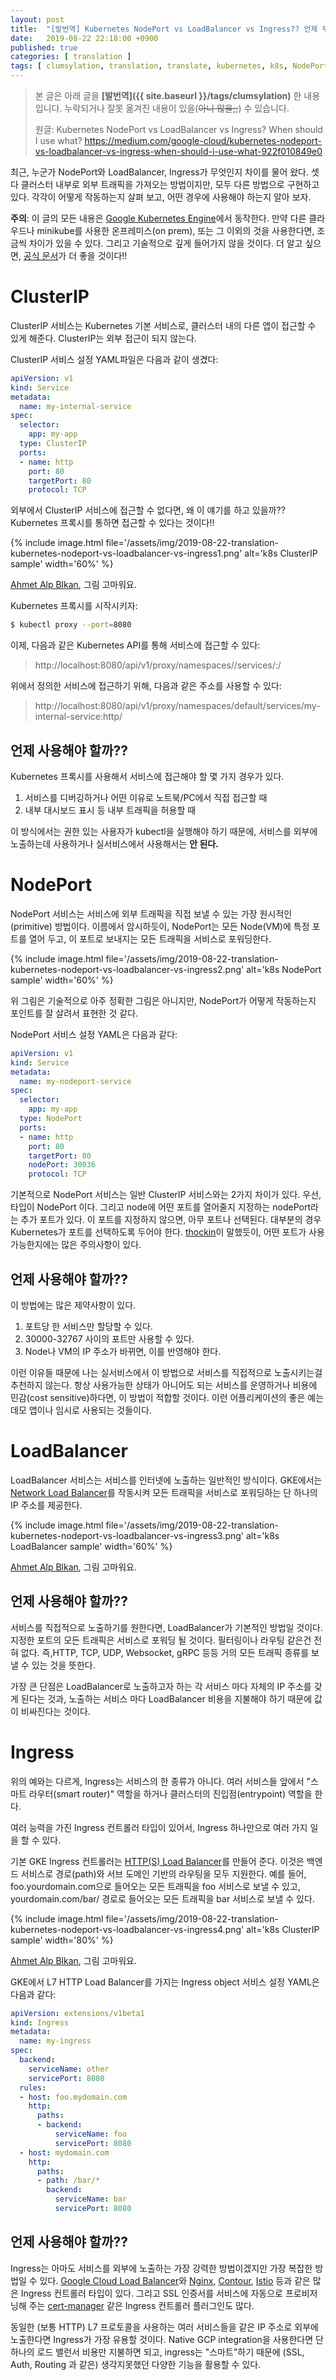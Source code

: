 ```yaml
---
layout: post
title:  "[발번역] Kubernetes NodePort vs LoadBalancer vs Ingress?? 언제 무엇을 써야 할까??"
date:   2019-08-22 22:18:00 +0900
published: true
categories: [ translation ]
tags: [ clumsylation, translation, translate, kubernetes, k8s, NodePort, LoadBalancer, Ingress, microservices, service, load balancing ]
---
```


> 본 글은 아래 글을 **[발번역]({{ site.baseurl }}/tags/clumsylation)** 한 내용입니다. 누락되거나 잘못 옮겨진 내용이 있을(~~아니 많을;;~~) 수 있습니다.
>
> 원글: Kubernetes NodePort vs LoadBalancer vs Ingress? When should I use what?
> <https://medium.com/google-cloud/kubernetes-nodeport-vs-loadbalancer-vs-ingress-when-should-i-use-what-922f010849e0>

최근, 누군가 NodePort와 LoadBalancer, Ingress가 무엇인지 차이를 물어 왔다. 셋 다 클러스터 내부로 외부 트래픽을 가져오는 방법이지만, 모두 다른 방법으로 구현하고 있다. 각각이 어떻게 작동하는지 살펴 보고, 어떤 경우에 사용해야 하는지 알아 보자.

**주의**: 이 글의 모든 내용은 [Google Kubernetes Engine](https://cloud.google.com/gke)에서 동작한다. 만약 다른 클라우드나 minikube를 사용한 온프레미스(on prem), 또는 그 이외의 것을 사용한다면, 조금씩 차이가 있을 수 있다. 그리고 기술적으로 깊게 들어가지 않을 것이다. 더 알고 싶으면, [공식 문서](https://kubernetes.io/docs/concepts/services-networking/service/)가 더 좋을 것이다!!


# ClusterIP

ClusterIP 서비스는 Kubernetes 기본 서비스로, 클러스터 내의 다른 앱이 접근할 수 있게 해준다. ClusterIP는 외부 접근이 되지 않는다.

ClusterIP 서비스 설정 YAML파일은 다음과 같이 생겼다:

```yaml
apiVersion: v1
kind: Service
metadata:  
  name: my-internal-service
spec:
  selector:    
    app: my-app
  type: ClusterIP
  ports:  
  - name: http
    port: 80
    targetPort: 80
    protocol: TCP
```

외부에서 ClusterIP 서비스에 접근할 수 없다면, 왜 이 얘기를 하고 있을까?? Kubernetes 프록시를 통하면 접근할 수 있다는 것이다!!

{% include image.html file='/assets/img/2019-08-22-translation-kubernetes-nodeport-vs-loadbalancer-vs-ingress1.png' alt='k8s ClusterIP sample' width='60%' %}

[Ahmet Alp Blkan](https://medium.com/u/2cac56571879?source=post_page-----922f010849e0----------------------), 그림 고마워요.

Kubernetes 프록시를 시작시키자:

```bash
$ kubectl proxy --port=8080
```

이제, 다음과 같은 Kubernetes API를 통해 서비스에 접근할 수 있다:

> http://localhost:8080/api/v1/proxy/namespaces/<NAMESPACE>/services/<SERVICE-NAME>:<PORT-NAME>/

위에서 정의한 서비스에 접근하기 위해, 다음과 같은 주소를 사용할 수 있다:

> http://localhost:8080/api/v1/proxy/namespaces/default/services/my-internal-service:http/


## 언제 사용해야 할까??

Kubernetes 프록시를 사용해서 서비스에 접근해야 할 몇 가지 경우가 있다.

1. 서비스를 디버깅하거나 어떤 이유로 노트북/PC에서 직접 접근할 때
1. 내부 대시보드 표시 등 내부 트래픽을 허용할 때

이 방식에서는 권한 있는 사용자가 kubectl을 실행해야 하기 때문에, 서비스를 외부에 노출하는데 사용하거나 실서비스에서 사용해서는 **안 된다.**


# NodePort

NodePort 서비스는 서비스에 외부 트래픽을 직접 보낼 수 있는 가장 원시적인(primitive) 방법이다. 이름에서 암시하듯이, NodePort는 모든 Node(VM)에 특정 포트를 열어 두고, 이 포트로 보내지는 모든 트래픽을 서비스로 포워딩한다.

{% include image.html file='/assets/img/2019-08-22-translation-kubernetes-nodeport-vs-loadbalancer-vs-ingress2.png' alt='k8s NodePort sample' width='60%' %}

위 그림은 기술적으로 아주 정확한 그림은 아니지만, NodePort가 어떻게 작동하는지 포인트를 잘 살려서 표현한 것 같다.

NodePort 서비스 설정 YAML은 다음과 같다:

```yaml
apiVersion: v1
kind: Service
metadata:  
  name: my-nodeport-service
spec:
  selector:    
    app: my-app
  type: NodePort
  ports:  
  - name: http
    port: 80
    targetPort: 80
    nodePort: 30036
    protocol: TCP
```

기본적으로 NodePort 서비스는 일반 ClusterIP 서비스와는 2가지 차이가 있다. 우선, 타입이 NodePort 이다. 그리고 node에 어떤 포트를 열어줄지 지정하는 nodePort라는 추가 포트가 있다. 이 포트를 지정하지 않으면, 아무 포트나 선택된다. 대부분의 경우 Kubernetes가 포트를 선택하도록 두어야 한다. [thockin](https://medium.com/u/d399b620658f?source=post_page-----922f010849e0----------------------)이 말했듯이, 어떤 포트가 사용 가능한지에는 많은 주의사항이 있다.


## 언제 사용해야 할까??

이 방법에는 많은 제약사항이 있다.

1. 포트당 한 서비스만 할당할 수 있다.
1. 30000-32767 사이의 포트만 사용할 수 있다.
1. Node나 VM의 IP 주소가 바뀌면, 이를 반영해야 한다.

이런 이유들 때문에 나는 실서비스에서 이 방법으로 서비스를 직접적으로 노출시키는걸 추천하지 않는다. 항상 사용가능한 상태가 아니어도 되는 서비스를 운영하거나 비용에 민감(cost sensitive)하다면, 이 방법이 적합할 것이다. 이런 어플리케이션의 좋은 예는 데모 앱이나 임시로 사용되는 것들이다.


# LoadBalancer

LoadBalancer 서비스는 서비스를 인터넷에 노출하는 일반적인 방식이다. GKE에서는 [Network Load Balancer](https://cloud.google.com/compute/docs/load-balancing/network/)를 작동시켜 모든 트래픽을 서비스로 포워딩하는 단 하나의 IP 주소를 제공한다.

{% include image.html file='/assets/img/2019-08-22-translation-kubernetes-nodeport-vs-loadbalancer-vs-ingress3.png' alt='k8s LoadBalancer sample' width='60%' %}

[Ahmet Alp Blkan](https://medium.com/u/2cac56571879?source=post_page-----922f010849e0----------------------), 그림 고마워요.


## 언제 사용해야 할까??

서비스를 직접적으로 노출하기를 원한다면, LoadBalancer가 기본적인 방법일 것이다. 지정한 포트의 모든 트래픽은 서비스로 포워딩 될 것이다. 필터링이나 라우팅 같은건 전혀 없다. 즉,HTTP, TCP, UDP, Websocket, gRPC 등등 거의 모든 트래픽 종류를 보낼 수 있는 것을 뜻한다.

가장 큰 단점은 LoadBalancer로 노출하고자 하는 각 서비스 마다 자체의 IP 주소를 갖게 된다는 것과, 노출하는 서비스 마다 LoadBalancer 비용을 지불해야 하기 때문에 값이 비싸진다는 것이다.


# Ingress

위의 예와는 다르게, Ingress는 서비스의 한 종류가 아니다. 여러 서비스들 앞에서 "스마트 라우터(smart router)" 역할을 하거나 클러스터의 진입점(entrypoint) 역할을 한다.

여러 능력을 가진 Ingress 컨트롤러 타입이 있어서, Ingress 하나만으로 여러 가지 일을 할 수 있다.

기본 GKE Ingress 컨트롤러는 [HTTP(S) Load Balancer](https://cloud.google.com/compute/docs/load-balancing/http/)를 만들어 준다. 이것은 백엔드 서비스로 경로(path)와 서브 도메인 기반의 라우팅을 모두 지원한다. 예를 들어, foo.yourdomain.com으로 들어오는 모든 트래픽을 foo 서비스로 보낼 수 있고, yourdomain.com/bar/ 경로로 들어오는 모든 트래픽을 bar 서비스로 보낼 수 있다.

{% include image.html file='/assets/img/2019-08-22-translation-kubernetes-nodeport-vs-loadbalancer-vs-ingress4.png' alt='k8s ClusterIP sample' width='80%' %}

[Ahmet Alp Blkan](https://medium.com/u/2cac56571879?source=post_page-----922f010849e0----------------------), 그림 고마워요.

GKE에서 L7 HTTP Load Balancer를 가지는 Ingress object 서비스 설정 YAML은 다음과 같다:

```yaml
apiVersion: extensions/v1beta1
kind: Ingress
metadata:
  name: my-ingress
spec:
  backend:
    serviceName: other
    servicePort: 8080
  rules:
  - host: foo.mydomain.com
    http:
      paths:
      - backend:
          serviceName: foo
          servicePort: 8080
  - host: mydomain.com
    http:
      paths:
      - path: /bar/*
        backend:
          serviceName: bar
          servicePort: 8080
```

## 언제 사용해야 할까??

Ingress는 아마도 서비스를 외부에 노출하는 가장 강력한 방법이겠지만 가장 복잡한 방법일 수 있다. [Google Cloud Load Balancer](https://cloud.google.com/kubernetes-engine/docs/tutorials/http-balancer)와 [Nginx](https://github.com/kubernetes/ingress-nginx), [Contour](https://github.com/heptio/contour), [Istio](https://istio.io/docs/tasks/traffic-management/ingress.html) 등과 같은 많은 Ingress 컨트롤러 타입이 있다. 그리고 SSL 인증서를 서비스에 자동으로 프로비저닝해 주는 [cert-manager](https://github.com/jetstack/cert-manager) 같은 Ingress 컨트롤러 플러그인도 많다.

동일한 (보통 HTTP) L7 프로토콜을 사용하는 여러 서비스들을 같은 IP 주소로 외부에 노출한다면 Ingress가 가장 유용할 것이다. Native GCP integration을 사용한다면 단 하나의 로드 밸런서 비용만 지불하면 되고, ingress는 "스마트"하기 때문에 (SSL, Auth, Routing 과 같은) 생각지못했던 다양한 기능을 활용할 수 있다.
